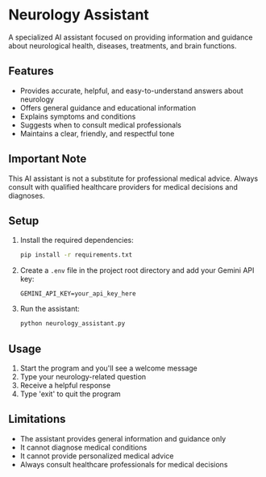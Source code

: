 # Neurology Assistant

A specialized AI assistant focused on providing information and guidance about neurological health, diseases, treatments, and brain functions.

## Features

- Provides accurate, helpful, and easy-to-understand answers about neurology
- Offers general guidance and educational information
- Explains symptoms and conditions
- Suggests when to consult medical professionals
- Maintains a clear, friendly, and respectful tone

## Important Note

This AI assistant is not a substitute for professional medical advice. Always consult with qualified healthcare providers for medical decisions and diagnoses.

## Setup

1. Install the required dependencies:
   ```bash
   pip install -r requirements.txt
   ```

2. Create a `.env` file in the project root directory and add your Gemini API key:
   ```
   GEMINI_API_KEY=your_api_key_here
   ```

3. Run the assistant:
   ```bash
   python neurology_assistant.py
   ```

## Usage

1. Start the program and you'll see a welcome message
2. Type your neurology-related question
3. Receive a helpful response
4. Type 'exit' to quit the program

## Limitations

- The assistant provides general information and guidance only
- It cannot diagnose medical conditions
- It cannot provide personalized medical advice
- Always consult healthcare professionals for medical decisions 